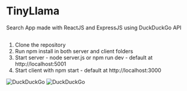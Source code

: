 # TinyLlama
Search App made with ReactJS and ExpressJS using DuckDuckGo API

##
1. Clone the repository
2. Run npm install in both server and client folders
3. Start server - node server.js or npm run dev - default at http://localhost:5001
4. Start client with npm start - default at http://localhost:3000



 
![DuckDuckGo](https://media.giphy.com/media/l24dpknkIAY00lkcyv/giphy.gif) 
![DuckDuckGo](https://media.giphy.com/media/fxTpPIf3H3pcpaixVq/giphy.gif)
